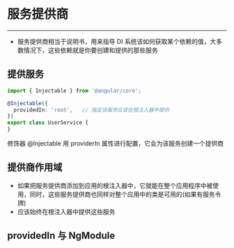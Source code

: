 # 服务提供商

---
 * 服务提供商相当于说明书，用来指导 DI 系统该如何获取某个依赖的值，大多数情况下，这些依赖就是你要创建和提供的那些服务

## 提供服务

```ts
import { Injectable } from '@angular/core';

@Injectable({
  providedIn: 'root',   // 指定该服务应该在根注入器中提供
})
export class UserService {
}
```
修饰器 @Injectable 用 providerIn 属性进行配置，它会为该服务创建一个提供商

## 提供商作用域

 * 如果把服务提供商添加到应用的根注入器中，它就能在整个应用程序中被使用，同时，这些服务提供商也同样对整个应用中的类是可用的(如果有服务令牌)
 * 应该始终在根注入器中提供这些服务

## providedIn 与 NgModule
